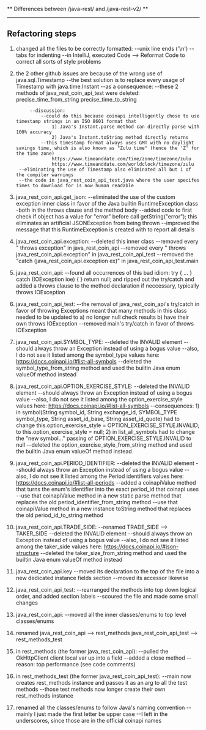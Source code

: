 ** Differences between /java-rest/ and /java-rest-v2/ **

--------------------------------------------------
Refactoring steps
--------------------------------------------------

1) changed all the files to be correctly formatted:
	--unix line ends ('\n')
	--tabs for indenting
	--in IntelliJ, executed Code --> Reformat Code to correct all sorts of style problems


2) the 2 other github issues are because of the wrong use of java.sql.Timestamp
	--the best solution is to replace every usage of Timestamp with java.time.Instant
	--as a consequence:
		--these 2 methods of java_rest_coin_api_test were deleted:
			precise_time_from_string
			precise_time_to_string
			
			--discussion:
				--could do this because coinapi intelligently chose to use timestamp strings in an ISO 8601 format that
					1) Java's Instant.parse method can directly parse with 100% accuracy
					2) Java's Instant.toString method directly returns
				--this timestamp format always uses GMT with no daylight savings time, which is also known as "Zulu time" (hence the 'Z' for the time zone)
					https://www.timeanddate.com/time/zone/timezone/zulu
					https://www.timeanddate.com/worldclock/timezone/zulu
		--eliminating the use of Timestamp also eliminated all but 1 of the compiler warnings
		--the code in java_rest_coin_api_test.java where the user specifes times to download for is now human readable

	
3) java_rest_coin_api.get_json:
	--eliminated the use of the custom exception inner class in favor of the Java builtin RuntimeException class
		-both in the throws clause and the method body
	--added code to first check if object has a value for "error" before call getString("error"); this eliminates an artificial JSONException from being thrown
	--improved the message that this RuntimeException is created with to report all details


4) java_rest_coin_api.exception:
	--deleted this inner class
	--removed every " throws exception" in java_rest_coin_api
	--removed every " throws java_rest_coin_api.exception" in java_rest_coin_api_test
	--removed the "catch (java_rest_coin_api.exception ex)" in java_rest_coin_api_test.main


5) java_rest_coin_api:
	--found all occurrences of this bad idiom:
		try {
			...
		} catch (IOException ioe) {
		}
		return null;
	and ripped out the try/catch and added a throws clause to the method declaration if neccessary, typically
		throws IOException


6) java_rest_coin_api_test:
	--the removal of java_rest_coin_api's try/catch in favor of throwing Exceptions meant that many methods in this class needed to be updated to
		a) no longer null check results
		b) have their own
			throws IOException
	--removed main's try/catch in favor of
		throws IOException


7) java_rest_coin_api.SYMBOL_TYPE:
	--deleted the INVALID element
		--should always throw an Exception instead of using a bogus value
		--also, I do not see it listed among the symbol_type values here: https://docs.coinapi.io/#list-all-symbols
	--deleted the symbol_type_from_string method and used the builtin Java enum valueOf method instead 


8) java_rest_coin_api.OPTION_EXERCISE_STYLE:
	--deleted the INVALID element
		--should always throw an Exception instead of using a bogus value
		--also, I do not see it listed among the option_exercise_style values here: https://docs.coinapi.io/#list-all-symbols
	--consequences:
		1) in symbol(String symbol_id, String exchange_id, SYMBOL_TYPE symbol_type, String asset_id_base, String asset_id_quote)
		had to change
			this.option_exercise_style = OPTION_EXERCISE_STYLE.INVALID;
		to
			this.option_exercise_style = null;
		2) in list_all_symbols had to change the "new symbol..." passing of OPTION_EXERCISE_STYLE.INVALID to null
	--deleted the option_exercise_style_from_string method and used the builtin Java enum valueOf method instead 


9) java_rest_coin_api.PERIOD_IDENTIFIER:
	--deleted the INVALID element
		--should always throw an Exception instead of using a bogus value
		--also, I do not see it listed among the Period identifiers values here: https://docs.coinapi.io/#list-all-periods
	--added a coinapiValue method that turns the enum's identifier into the exact period_id that coinapi uses
	--use that coinapiValue method in a new static parse method that replaces the old period_identifier_from_string method
	--use that coinapiValue method in a new instance toString method that replaces the old period_id_to_string method


10) java_rest_coin_api.TRADE_SIDE:
	--renamed TRADE_SIDE --> TAKER_SIDE
	--deleted the INVALID element
		--should always throw an Exception instead of using a bogus value
		--also, I do not see it listed among the taker_side values here: https://docs.coinapi.io/#json-structure
	--deleted the taker_size_from_string method and used the builtin Java enum valueOf method instead 


11) java_rest_coin_api.key
	--moved its declaration to the top of the file into a new dedicated instance fields section
	--moved its accessor likewise 


12) java_rest_coin_api_test:
	--rearranged the methods into top down logical order, and added section labels
	--scoured the file and made some small changes


13) java_rest_coin_api:
	--moved all the inner classes/enums to top level classes/enums


14) renamed
	java_rest_coin_api --> rest_methods
	java_rest_coin_api_test --> rest_methods_test


15) in rest_methods (the former java_rest_coin_api):
	--pulled the OkHttpClient client local var up into a field
	--added a close method
	--reason: top performance (see code comments)


16) in rest_methods_test (the former java_rest_coin_api_test):
	--main now creates rest_methods instance and passes it as an arg to all the test methods
	--those test methods now longer create their own rest_methods instance


17) renamed all the classes/enums to follow Java's naming convention
	--mainly I just made the first letter be upper case
	--I left in the underscores, since those are in the official coinapi names

